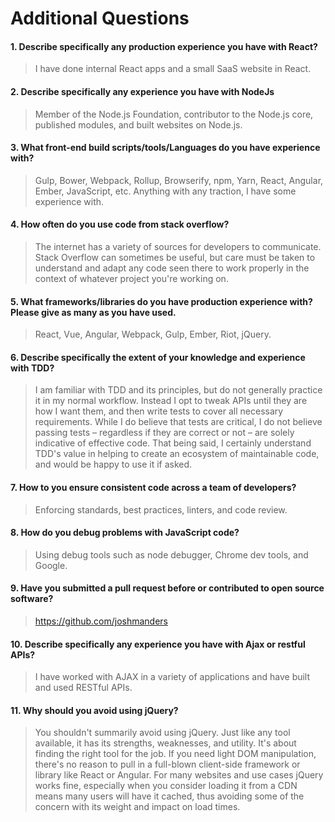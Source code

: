 # Additional Questions

#### 1. Describe specifically any production experience you have with React?
> I have done internal React apps and a small SaaS website in React.

#### 2. Describe specifically any experience you have with NodeJs
> Member of the Node.js Foundation, contributor to the Node.js core, published modules, and built websites on Node.js.

#### 3. What front-end build scripts/tools/Languages do you have experience with?
> Gulp, Bower, Webpack, Rollup, Browserify, npm, Yarn, React, Angular, Ember, JavaScript, etc. Anything with any traction, I have some experience with.

#### 4. How often do you use code from stack overflow?
> The internet has a variety of sources for developers to communicate. Stack Overflow can sometimes be useful, but care must be taken to understand and adapt any code seen there to work properly in the context of whatever project you're working on.

#### 5. What frameworks/libraries do you have production experience with? Please give as many as you have used.
> React, Vue, Angular, Webpack, Gulp, Ember, Riot, jQuery.

#### 6. Describe specifically the extent of your knowledge and experience with TDD?
> I am familiar with TDD and its principles, but do not generally practice it in my normal workflow. Instead I opt to tweak APIs until they are how I want them, and then write tests to cover all necessary requirements. While I do believe that tests are critical, I do not believe passing tests – regardless if they are correct or not – are solely indicative of effective code. That being said, I certainly understand TDD's value in helping to create an ecosystem of maintainable code, and would be happy to use it if asked.

#### 7. How to you ensure consistent code across a team of developers?
> Enforcing standards, best practices, linters, and code review.

#### 8. How do you debug problems with JavaScript code?
> Using debug tools such as node debugger, Chrome dev tools, and Google.

#### 9. Have you submitted a pull request before or contributed to open source software?
> https://github.com/joshmanders

#### 10. Describe specifically any experience you have with Ajax or restful APIs?
> I have worked with AJAX in a variety of applications and have built and used RESTful APIs.

#### 11. Why should you avoid using jQuery?
> You shouldn't summarily avoid using jQuery. Just like any tool available, it has its strengths, weaknesses, and utility. It's about finding the right tool for the job. If you need light DOM manipulation, there's no reason to pull in a full-blown client-side framework or library like React or Angular. For many websites and use cases jQuery works fine, especially when you consider loading it from a CDN means many users will have it cached, thus avoiding some of the concern with its weight and impact on load times.
